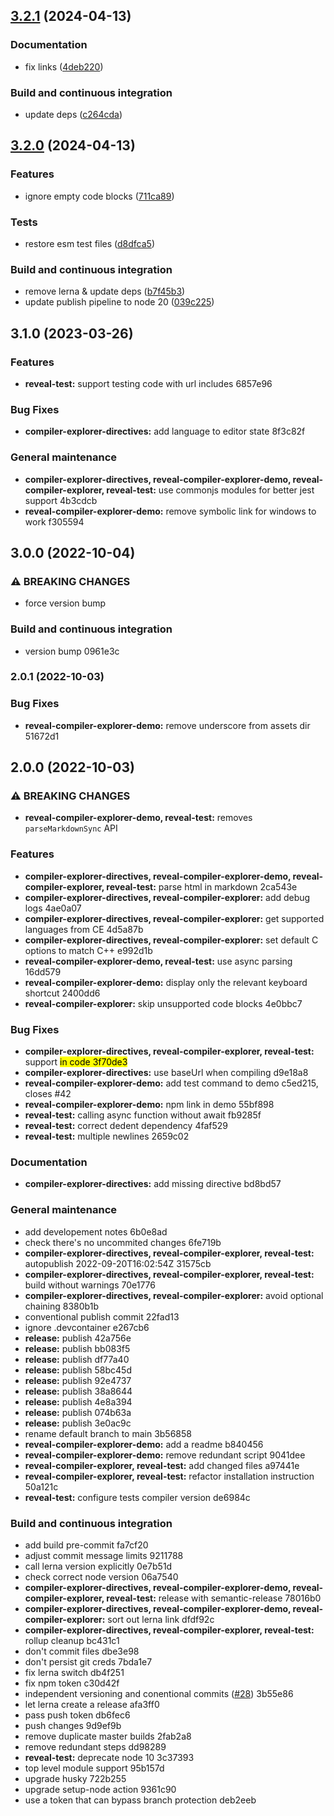 ## [3.2.1](https://github.com/dvirtz/reveal-compiler-explorer/compare/v3.2.0...v3.2.1) (2024-04-13)


### Documentation

* fix links ([4deb220](https://github.com/dvirtz/reveal-compiler-explorer/commit/4deb220eaf4788922d7860b38aa41b827a1d38c2))


### Build and continuous integration

* update deps ([c264cda](https://github.com/dvirtz/reveal-compiler-explorer/commit/c264cda91f3525cd6f8f77f01427a0951f24b408))

## [3.2.0](https://github.com/dvirtz/reveal-compiler-explorer/compare/v3.1.0...v3.2.0) (2024-04-13)


### Features

* ignore empty code blocks ([711ca89](https://github.com/dvirtz/reveal-compiler-explorer/commit/711ca89c2146e3dccfc0814ee31af3fbf564cb6e))


### Tests

* restore esm test files ([d8dfca5](https://github.com/dvirtz/reveal-compiler-explorer/commit/d8dfca59aceefd63fb3a708447f7ee2a2a4b2205))


### Build and continuous integration

* remove lerna & update deps ([b7f45b3](https://github.com/dvirtz/reveal-compiler-explorer/commit/b7f45b386ec10f76a7d961b37f5991149d6117ba))
* update publish pipeline to node 20 ([039c225](https://github.com/dvirtz/reveal-compiler-explorer/commit/039c225219aca05b114a11269d667d475069269b))

## 3.1.0 (2023-03-26)


### Features

* **reveal-test:** support testing code with url includes 6857e96


### Bug Fixes

* **compiler-explorer-directives:** add language to editor state 8f3c82f


### General maintenance

* **compiler-explorer-directives, reveal-compiler-explorer-demo, reveal-compiler-explorer, reveal-test:** use commonjs modules for better jest support 4b3cdcb
* **reveal-compiler-explorer-demo:** remove symbolic link for windows to work f305594

## 3.0.0 (2022-10-04)


### ⚠ BREAKING CHANGES

* force version bump

### Build and continuous integration

* version bump 0961e3c

### 2.0.1 (2022-10-03)


### Bug Fixes

* **reveal-compiler-explorer-demo:** remove underscore from assets dir 51672d1

## 2.0.0 (2022-10-03)


### ⚠ BREAKING CHANGES

* **reveal-compiler-explorer-demo, reveal-test:** removes `parseMarkdownSync` API

### Features

* **compiler-explorer-directives, reveal-compiler-explorer-demo, reveal-compiler-explorer, reveal-test:** parse html in markdown 2ca543e
* **compiler-explorer-directives, reveal-compiler-explorer:** add debug logs 4ae0a07
* **compiler-explorer-directives, reveal-compiler-explorer:** get supported languages from CE 4d5a87b
* **compiler-explorer-directives, reveal-compiler-explorer:** set default C options to match C++ e992d1b
* **reveal-compiler-explorer-demo, reveal-test:** use async parsing 16dd579
* **reveal-compiler-explorer-demo:** display only the relevant keyboard shortcut 2400dd6
* **reveal-compiler-explorer:** skip unsupported code blocks 4e0bbc7


### Bug Fixes

* **compiler-explorer-directives, reveal-compiler-explorer, reveal-test:** support <mark> in code 3f70de3
* **compiler-explorer-directives:** use baseUrl when compiling d9e18a8
* **reveal-compiler-explorer-demo:** add test command to demo c5ed215, closes #42
* **reveal-compiler-explorer-demo:** npm link in demo 55bf898
* **reveal-test:** calling async function without await fb9285f
* **reveal-test:** correct dedent dependency 4faf529
* **reveal-test:** multiple newlines 2659c02


### Documentation

* **compiler-explorer-directives:** add missing directive bd8bd57


### General maintenance

* add developement notes 6b0e8ad
* check there's no uncommited changes 6fe719b
* **compiler-explorer-directives, reveal-compiler-explorer, reveal-test:** autopublish 2022-09-20T16:02:54Z 31575cb
* **compiler-explorer-directives, reveal-compiler-explorer, reveal-test:** build without warnings 70e1776
* **compiler-explorer-directives, reveal-compiler-explorer:** avoid optional chaining 8380b1b
* conventional publish commit 22fad13
* ignore .devcontainer e267cb6
* **release:** publish 42a756e
* **release:** publish bb083f5
* **release:** publish df77a40
* **release:** publish 58bc45d
* **release:** publish 92e4737
* **release:** publish 38a8644
* **release:** publish 4e8a394
* **release:** publish 074b63a
* **release:** publish 3e0ac9c
* rename default branch to main 3b56858
* **reveal-compiler-explorer-demo:** add a readme b840456
* **reveal-compiler-explorer-demo:** remove redundant script 9041dee
* **reveal-compiler-explorer, reveal-test:** add changed files a97441e
* **reveal-compiler-explorer, reveal-test:** refactor installation instruction 50a121c
* **reveal-test:** configure tests compiler version de6984c


### Build and continuous integration

* add build pre-commit fa7cf20
* adjust commit message limits 9211788
* call lerna version explicitly 0e7b51d
* check correct node version 06a7540
* **compiler-explorer-directives, reveal-compiler-explorer-demo, reveal-compiler-explorer, reveal-test:** release with semantic-release 78016b0
* **compiler-explorer-directives, reveal-compiler-explorer-demo, reveal-compiler-explorer:** sort out lerna link dfdf92c
* **compiler-explorer-directives, reveal-compiler-explorer, reveal-test:** rollup cleanup bc431c1
* don't commit files dbe3e98
* don't persist git creds 7bda1e7
* fix lerna switch db4f251
* fix npm token c30d42f
* independent versioning and conentional commits ([#28](undefined/dvirtz/reveal-compiler-explorer/issues/28)) 3b55e86
* let lerna create a release afa3ff0
* pass push token db6fec6
* push changes 9d9ef9b
* remove duplicate master builds 2fab2a8
* remove redundant steps dd98289
* **reveal-test:** deprecate node 10 3c37393
* top level module support 95b157d
* upgrade husky 722b255
* upgrade setup-node action 9361c90
* use a token that can bypass branch protection deb2eeb
